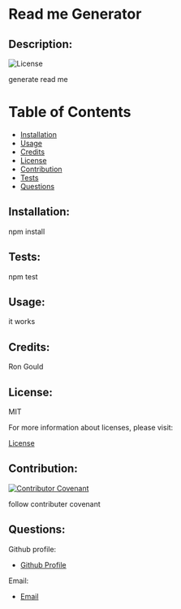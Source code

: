 

# Read me Generator

    
## Description:

  
![License](https://img.shields.io/badge/License-MIT-blue.svg "License Badge")
  
generate read me

  
# Table of Contents
    
- [Installation](#installation)
- [Usage](#usage)
- [Credits](#credits)
- [License](#license)
- [Contribution](#contributing)
- [Tests](#tests)
- [Questions](#questions)
  
## Installation:


npm install

## Tests:


npm test


## Usage:


it works


## Credits:


Ron Gould


## License:


MIT

For more information about licenses, please visit:

[License](https://opensource.org/licenses/MIT)


## Contribution:


[![Contributor Covenant](https://img.shields.io/badge/Contributor%20Covenant-v2.0%20adopted-ff69b4.svg)](CODE_OF_CONDUCT.md)

follow contributer covenant


## Questions:

  
Github profile:
  
- [Github Profile](https://github.com/R0ng13)
  
Email:
  
- [Email](Ron.Gould@gmail.com)

  
  